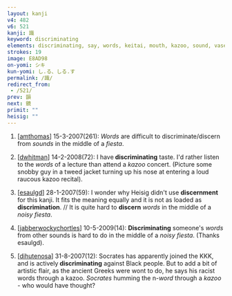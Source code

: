```yaml
---
layout: kanji
v4: 482
v6: 521
kanji: 識
keyword: discriminating
elements: discriminating, say, words, keitai, mouth, kazoo, sound, vase, stand up, sun, day, fiesta
strokes: 19
image: E8AD98
on-yomi: シキ
kun-yomi: し.る、しる.す
permalink: /識/
redirect_from:
 - /521/
prev: 韻
next: 鏡
primit: ""
heisig: ""
---
```


1) [<a href="http://kanji.koohii.com/profile/amthomas">amthomas</a>] 15-3-2007(261): <em>Words</em> are difficult to discriminate/discern from <em>sounds</em> in the middle of a <em>fiesta</em>.

2) [<a href="http://kanji.koohii.com/profile/dwhitman">dwhitman</a>] 14-2-2008(72): I have<strong> discriminating</strong> taste. I&#039;d rather listen to the <em>words</em> of a lecture than attend a <em>kazoo</em> concert. (Picture some snobby guy in a tweed jacket turning up his nose at entering a loud raucous kazoo recital).

3) [<a href="http://kanji.koohii.com/profile/esaulgd">esaulgd</a>] 28-1-2007(59): I wonder why Heisig didn&#039;t use <strong>discernment</strong> for this kanji. It fits the meaning equally and it is not as loaded as <strong>discrimination</strong>. // It is quite hard to <strong>discern</strong> <em>words</em> in the middle of a <em>noisy fiesta</em>.

4) [<a href="http://kanji.koohii.com/profile/jabberwockychortles">jabberwockychortles</a>] 10-5-2009(14): <strong>Discriminating</strong> someone&#039;s <em>words</em> from other sounds is hard to do in the middle of a <em>noisy fiesta</em>. (Thanks esaulgd).

5) [<a href="http://kanji.koohii.com/profile/dihutenosa">dihutenosa</a>] 31-8-2007(12): Socrates has apparently joined the KKK, and is actively<strong> discriminating</strong> against Black people. But to add a bit of artistic flair, as the ancient Greeks were wont to do, he says his racist words through a kazoo. <em>Socrates</em> humming the n-<em>word</em> through a <em>kazoo</em> - who would have thought?

